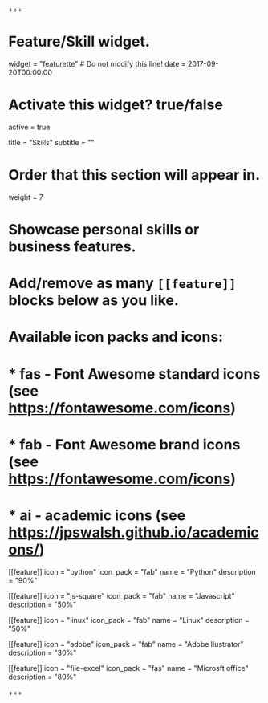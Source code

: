 +++
# Feature/Skill widget.
widget = "featurette"  # Do not modify this line!
date = 2017-09-20T00:00:00

# Activate this widget? true/false
active = true

title = "Skills"
subtitle = ""

# Order that this section will appear in.
weight = 7

# Showcase personal skills or business features.
# 
# Add/remove as many `[[feature]]` blocks below as you like.
# 
# Available icon packs and icons:
# * fas - Font Awesome standard icons (see https://fontawesome.com/icons)
# * fab - Font Awesome brand icons (see https://fontawesome.com/icons)
# * ai - academic icons (see https://jpswalsh.github.io/academicons/)

[[feature]]
  icon = "python"
  icon_pack = "fab"
  name = "Python"
  description = "90%"
  
[[feature]]
  icon = "js-square"
  icon_pack = "fab"
  name = "Javascript"
  description = "50%"  
  
[[feature]]
  icon = "linux"
  icon_pack = "fab"
  name = "Linux"
  description = "50%"

[[feature]]
  icon = "adobe"
  icon_pack = "fab"
  name = "Adobe Ilustrator"
  description = "30%"

[[feature]]
  icon = "file-excel"
  icon_pack = "fas"
  name = "Microsft office"
  description = "80%"

+++
